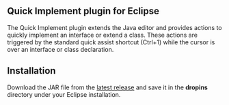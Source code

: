 ## Quick Implement plugin for Eclipse

The Quick Implement plugin extends the Java editor and provides actions to quickly implement an interface or extend a class. These actions are triggered by the standard quick assist shortcut (Ctrl+1) while the cursor is over an interface or class declaration.

## Installation
Download the JAR file from the [latest release](https://github.com/lmadhavan/quickimplement-eclipse-plugin/releases) and save it in the **dropins** directory under your Eclipse installation.
